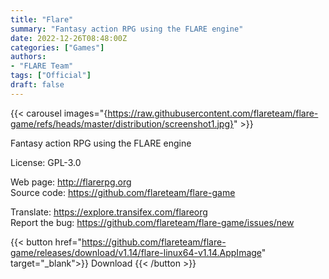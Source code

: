 ```yaml
---
title: "Flare"
summary: "Fantasy action RPG using the FLARE engine"
date: 2022-12-26T08:48:00Z
categories: ["Games"]
authors:
- "FLARE Team"
tags: ["Official"]
draft: false
---
```


{{< carousel images="{https://raw.githubusercontent.com/flareteam/flare-game/refs/heads/master/distribution/screenshot1.jpg}" >}}

Fantasy action RPG using the FLARE engine

License: GPL-3.0

Web page: <http://flarerpg.org>  
Source code: <https://github.com/flareteam/flare-game>

Translate: <https://explore.transifex.com/flareorg>  
Report the bug: <https://github.com/flareteam/flare-game/issues/new>  

{{< button href="https://github.com/flareteam/flare-game/releases/download/v1.14/flare-linux64-v1.14.AppImage" target="_blank">}}
Download
{{< /button >}}